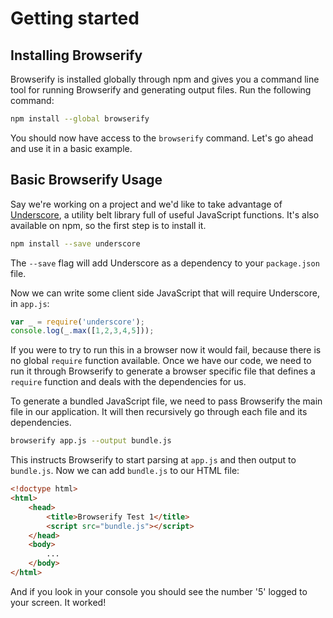 # Getting started

## Installing Browserify

Browserify is installed globally through npm and gives you a command line tool for running Browserify and generating output files. Run the following command:

```sh
npm install --global browserify
```

You should now have access to the `browserify` command. Let's go ahead and use it in a basic example.

## Basic Browserify Usage

Say we're working on a project and we'd like to take advantage of [Underscore](http://underscorejs.org/), a utility belt library full of useful JavaScript functions. It's also available on npm, so the first step is to install it.

```sh
npm install --save underscore
```

The `--save` flag will add Underscore as a dependency to your `package.json` file.

Now we can write some client side JavaScript that will require Underscore, in `app.js`:

```javascript
var _ = require('underscore');
console.log(_.max([1,2,3,4,5]));
```

If you were to try to run this in a browser now it would fail, because there is no global `require` function available. Once we have our code, we need to run it through Browserify to generate a browser specific file that defines a `require` function and deals with the dependencies for us.

To generate a bundled JavaScript file, we need to pass Browserify the main file in our application. It will then recursively go through each file and its dependencies.

```sh
browserify app.js --output bundle.js
```

This instructs Browserify to start parsing at `app.js` and then output to `bundle.js`. Now we can add `bundle.js` to our HTML file:

```html
<!doctype html>
<html>
    <head>
        <title>Browserify Test 1</title>
        <script src="bundle.js"></script>
    </head>
    <body>
        ...
    </body>
</html>
```

And if you look in your console you should see the number '5' logged to your screen. It worked!
